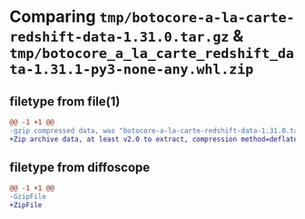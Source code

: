 # Comparing `tmp/botocore-a-la-carte-redshift-data-1.31.0.tar.gz` & `tmp/botocore_a_la_carte_redshift_data-1.31.1-py3-none-any.whl.zip`

## filetype from file(1)

```diff
@@ -1 +1 @@
-gzip compressed data, was "botocore-a-la-carte-redshift-data-1.31.0.tar", last modified: Fri Jul  7 01:44:16 2023, max compression
+Zip archive data, at least v2.0 to extract, compression method=deflate
```

## filetype from diffoscope

```diff
@@ -1 +1 @@
-GzipFile
+ZipFile
```

